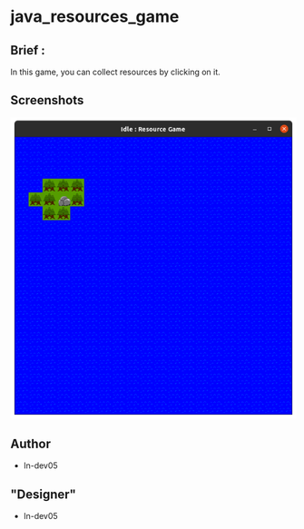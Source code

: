 # java_resources_game

## Brief :

In this game, you can collect resources by clicking on it. 

## Screenshots
![Example 1](./screenshots/example-1.png)

## Author
+ ln-dev05

## "Designer"
 + ln-dev05